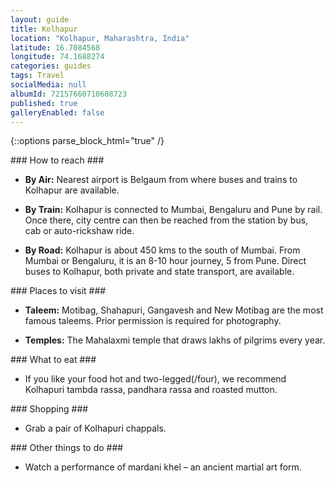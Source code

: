 ```yaml
---
layout: guide
title: Kolhapur
location: "Kolhapur, Maharashtra, India"
latitude: 16.7084568
longitude: 74.1688274
categories: guides
tags: Travel
socialMedia: null
albumId: 72157660710608723
published: true
galleryEnabled: false
---
```

{::options parse_block_html="true" /}
<section class="guide-section transport">
### How to reach ###

* <i class="fa fa-plane"></i>**By Air:** 
Nearest airport is Belgaum from where buses and trains to Kolhapur are available.

* <i class="fa fa-train"></i>**By Train:**
Kolhapur is connected to Mumbai, Bengaluru and Pune by rail. Once there, city centre can then be reached from the station by bus, cab or auto-rickshaw ride.

* <i class="fa fa-road"></i>**By Road:**
Kolhapur is about 450 kms to the south of Mumbai. From Mumbai or Bengaluru, it is an 8-10 hour journey, 5 from Pune. Direct buses to Kolhapur, both private and state transport, are available.

</section>

<section class="guide-section sight-seeing">
### Places to visit ###

* **Taleem:**
Motibag, Shahapuri, Gangavesh and New Motibag are the most famous taleems. Prior permission is required for photography.

* **Temples:**
The Mahalaxmi temple that draws lakhs of pilgrims every year.

</section>

<section class="guide-section food">
### What to eat ###

* If you like your food hot and two-legged(/four), we recommend Kolhapuri tambda rassa, pandhara rassa and roasted mutton.

</section>

<section class="clearfix"></section>

<section class="guide-section shopping">
### Shopping ###

* Grab a pair of Kolhapuri chappals.

</section>

<section class="guide-section other">
### Other things to do ###

* Watch a performance of mardani khel – an ancient martial art form.

</section>
